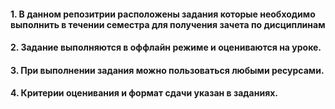 #### 1. В данном репозитрии расположены задания которые необходимо выполнить в течении семестра для получения зачета по дисциплинам 
#### 2. Задание выполняются в оффлайн режиме и оцениваются на уроке.
#### 3. При выполнении задания можно пользоваться любыми ресурсами.
#### 4. Критерии оценивания и формат сдачи указан в заданиях.
